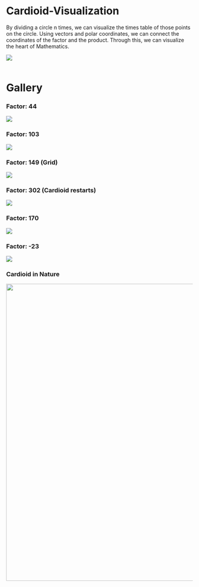 # Cardioid-Visualization

By dividing a circle n times, we can visualize the times table of those points on the circle.
Using vectors and polar coordinates, we can connect the coordinates of the factor and the 
product. Through this, we can visualize
the heart of Mathematics. 

<img src="https://github.com/ElvinT57/Cardioid-Visualization/blob/master/cardioidV.gif">
<br>
<br>
<h1>Gallery</h1>
<h3>Factor: 44</h3>
<img src="https://github.com/ElvinT57/Cardioid-Visualization/blob/master/screenshots/screenshot-002770.png">
<h3>Factor: 103</h3>
<img src="https://github.com/ElvinT57/Cardioid-Visualization/blob/master/screenshots/screenshot-008771.png">
<h3>Factor: 149 (Grid)</h3>
<img src="https://github.com/ElvinT57/Cardioid-Visualization/blob/master/screenshots/screenshot-016049.png">
<h3>Factor: 302 (Cardioid restarts)</h3>
<img src="https://github.com/ElvinT57/Cardioid-Visualization/blob/master/screenshots/screenshot-021476.png">
<h3>Factor: 170</h3>
<img src="https://github.com/ElvinT57/Cardioid-Visualization/blob/master/screenshots/screenshot-027326.png">
<h3>Factor: -23</h3>
<img src="https://github.com/ElvinT57/Cardioid-Visualization/blob/master/screenshots/screenshot-033585.png">
<h3>Cardioid in Nature</h3>
<img width="800px" src="https://github.com/ElvinT57/Cardioid-Visualization/blob/master/screenshots/real-life-cardioid.jpg">
